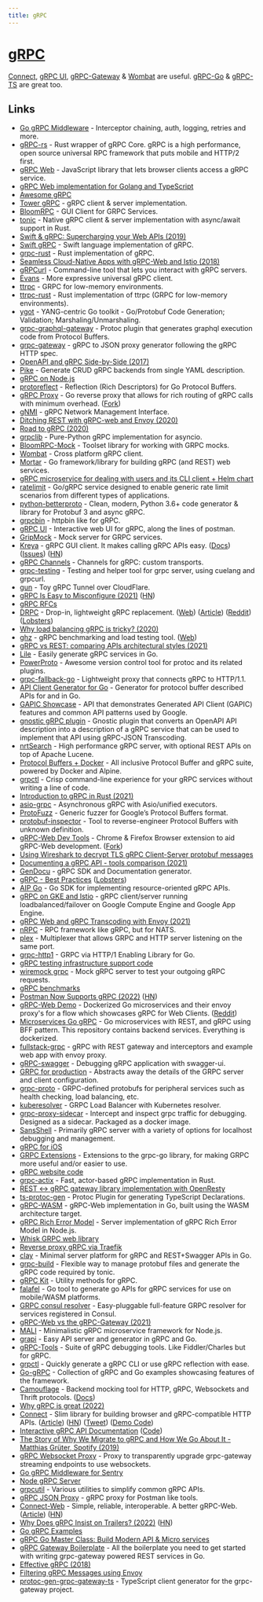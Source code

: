 ```yaml
---
title: gRPC
---
```


# [gRPC](https://grpc.io)

[Connect](https://github.com/bufbuild/connect-go), [gRPC UI](https://github.com/fullstorydev/grpcui), [gRPC-Gateway](https://github.com/grpc-ecosystem/grpc-gateway) & [Wombat](https://github.com/rogchap/wombat) are useful. [gRPC-Go](https://github.com/grpc/grpc-go) & [gRPC-TS](https://github.com/whisklabs/grpc-ts) are great too.

## Links

- [Go gRPC Middleware](https://github.com/grpc-ecosystem/go-grpc-middleware) - Interceptor chaining, auth, logging, retries and more.
- [gRPC-rs](https://github.com/pingcap/grpc-rs) - Rust wrapper of gRPC Core. gRPC is a high performance, open source universal RPC framework that puts mobile and HTTP/2 first.
- [gRPC Web](https://github.com/grpc/grpc-web) - JavaScript library that lets browser clients access a gRPC service.
- [gRPC Web implementation for Golang and TypeScript](https://github.com/improbable-eng/grpc-web)
- [Awesome gRPC](https://github.com/grpc-ecosystem/awesome-grpc)
- [Tower gRPC](https://github.com/tower-rs/tower-grpc) - gRPC client & server implementation.
- [BloomRPC](https://github.com/uw-labs/bloomrpc) - GUI Client for GRPC Services.
- [tonic](https://github.com/hyperium/tonic) - Native gRPC client & server implementation with async/await support in Rust.
- [Swift & gRPC: Supercharging your Web APIs (2019)](https://docs.google.com/presentation/d/1mKygo8MK6tlG1R6NUV8LN8o8OGzPN1H7hUqjygHkank/edit#slide=id.gc6f73a04f_0_0)
- [Swift gRPC](https://github.com/grpc/grpc-swift) - Swift language implementation of gRPC.
- [grpc-rust](https://github.com/stepancheg/grpc-rust) - Rust implementation of gRPC.
- [Seamless Cloud-Native Apps with gRPC-Web and Istio (2018)](https://venilnoronha.io/seamless-cloud-native-apps-with-grpc-web-and-istio)
- [gRPCurl](https://github.com/fullstorydev/grpcurl) - Command-line tool that lets you interact with gRPC servers.
- [Evans](https://github.com/ktr0731/evans) - More expressive universal gRPC client.
- [ttrpc](https://github.com/containerd/ttrpc) - GRPC for low-memory environments.
- [ttrpc-rust](https://github.com/containerd/ttrpc-rust) - Rust implementation of ttrpc (GRPC for low-memory environments).
- [ygot](https://github.com/openconfig/ygot) - YANG-centric Go toolkit - Go/Protobuf Code Generation; Validation; Marshaling/Unmarshaling.
- [grpc-graphql-gateway](https://github.com/ysugimoto/grpc-graphql-gateway) - Protoc plugin that generates graphql execution code from Protocol Buffers.
- [grpc-gateway](https://github.com/grpc-ecosystem/grpc-gateway) - gRPC to JSON proxy generator following the gRPC HTTP spec.
- [OpenAPI and gRPC Side-by-Side (2017)](https://medium.com/apis-and-digital-transformation/openapi-and-grpc-side-by-side-b6afb08f75ed)
- [Pike](https://github.com/sashabaranov/pike) - Generate CRUD gRPC backends from single YAML description.
- [gRPC on Node.js](https://github.com/grpc/grpc-node)
- [protoreflect](https://github.com/jhump/protoreflect) - Reflection (Rich Descriptors) for Go Protocol Buffers.
- [gRPC Proxy](https://github.com/mwitkow/grpc-proxy) - Go reverse proxy that allows for rich routing of gRPC calls with minimum overhead. ([Fork](https://github.com/vgough/grpc-proxy))
- [gNMI](https://github.com/openconfig/gnmi) - gRPC Network Management Interface.
- [Ditching REST with gRPC-web and Envoy (2020)](https://medium.com/swlh/ditching-rest-with-grpc-web-and-envoy-bfaa89a39b32)
- [Road to gRPC (2020)](https://blog.cloudflare.com/road-to-grpc/)
- [grpclib](https://github.com/vmagamedov/grpclib) - Pure-Python gRPC implementation for asyncio.
- [BloomRPC-Mock](https://github.com/uw-labs/bloomrpc-mock) - Toolset library for working with GRPC mocks.
- [Wombat](https://github.com/rogchap/wombat) - Cross platform gRPC client.
- [Mortar](https://github.com/go-masonry/mortar) - Go framework/library for building gRPC (and REST) web services.
- [gRPC microservice for dealing with users and its CLI client + Helm chart](https://github.com/maelvls/users-grpc)
- [ratelimit](https://github.com/envoyproxy/ratelimit) - Go/gRPC service designed to enable generic rate limit scenarios from different types of applications.
- [python-betterproto](https://github.com/danielgtaylor/python-betterproto) - Clean, modern, Python 3.6+ code generator & library for Protobuf 3 and async gRPC.
- [grpcbin](https://github.com/moul/grpcbin) - httpbin like for gRPC.
- [gRPC UI](https://github.com/fullstorydev/grpcui) - Interactive web UI for gRPC, along the lines of postman.
- [GripMock](https://github.com/tokopedia/gripmock) - Mock server for GRPC services.
- [Kreya](https://kreya.app/) - gRPC GUI client. It makes calling gRPC APIs easy. ([Docs](https://kreya.app/docs/getting-started)) ([Issues](https://github.com/riok/Kreya)) ([HN](https://news.ycombinator.com/item?id=32066569))
- [gRPC Channels](https://github.com/fullstorydev/grpchan) - Channels for gRPC: custom transports.
- [grpc-testing](https://github.com/ryoya-fujimoto/grpc-testing) - Testing and helper tool for grpc server, using cuelang and grpcurl.
- [gun](https://github.com/Qv2ray/gun) - Toy gRPC Tunnel over CloudFlare.
- [gRPC Is Easy to Misconfigure (2021)](https://www.evanjones.ca/grpc-is-tricky.html) ([HN](https://news.ycombinator.com/item?id=26462438))
- [gRPC RFCs](https://github.com/grpc/proposal)
- [DRPC](https://github.com/storj/drpc/) - Drop-in, lightweight gRPC replacement. ([Web](https://storj.github.io/drpc/)) ([Article](https://www.storj.io/blog/introducing-drpc-our-replacement-for-grpc)) ([Reddit](https://www.reddit.com/r/golang/comments/mznppb/introducing_drpc_the_storj_replacement_for_grpc/)) ([Lobsters](https://lobste.rs/s/qo2qqk/introducing_drpc_our_replacement_for))
- [Why load balancing gRPC is tricky? (2020)](https://majidfn.com/blog/20201222-grpc-load-balancing/)
- [ghz](https://github.com/bojand/ghz) - gRPC benchmarking and load testing tool. ([Web](https://ghz.sh/))
- [gRPC vs REST: comparing APIs architectural styles (2021)](https://www.imaginarycloud.com/blog/grpc-vs-rest/)
- [Lile](https://github.com/lileio/lile) - Easily generate gRPC services in Go.
- [PowerProto](https://github.com/storyicon/powerproto) - Awesome version control tool for protoc and its related plugins.
- [grpc-fallback-go](https://github.com/googleapis/grpc-fallback-go) - Lightweight proxy that connects gRPC to HTTP/1.1.
- [API Client Generator for Go](https://github.com/googleapis/gapic-generator-go) - Generator for protocol buffer described APIs for and in Go.
- [GAPIC Showcase](https://github.com/googleapis/gapic-showcase) - API that demonstrates Generated API Client (GAPIC) features and common API patterns used by Google.
- [gnostic gRPC plugin](https://github.com/google/gnostic-grpc) - Gnostic plugin that converts an OpenAPI API description into a description of a gRPC service that can be used to implement that API using gRPC-JSON Transcoding.
- [nrtSearch](https://github.com/Yelp/nrtsearch) - High performance gRPC server, with optional REST APIs on top of Apache Lucene.
- [Protocol Buffers + Docker](https://github.com/znly/docker-protobuf) - All inclusive Protocol Buffer and gRPC suite, powered by Docker and Alpine.
- [grpctl](https://github.com/njhale/grpctl) - Crisp command-line experience for your gRPC services without writing a line of code.
- [Introduction to gRPC in Rust (2021)](https://romankudryashov.com/blog/2021/04/grpc-rust/)
- [asio-grpc](https://github.com/Tradias/asio-grpc) - Asynchronous gRPC with Asio/unified executors.
- [ProtoFuzz](https://github.com/trailofbits/protofuzz) - Generic fuzzer for Google’s Protocol Buffers format.
- [protobuf-inspector](https://github.com/mildsunrise/protobuf-inspector) - Tool to reverse-engineer Protocol Buffers with unknown definition.
- [gRPC-Web Dev Tools](https://github.com/SafetyCulture/grpc-web-devtools) - Chrome & Firefox Browser extension to aid gRPC-Web development. ([Fork](https://github.com/jrapoport/grpc-web-devtools))
- [Using Wireshark to decrypt TLS gRPC Client-Server protobuf messages](https://github.com/salrashid123/grpc_sslkeylog)
- [Documenting a gRPC API - tools comparison (2021)](https://blog.gendocu.com/posts/documenting-grpc/)
- [GenDocu](https://gendocu.com/) - gRPC SDK and Documentation generator.
- [gRPC - Best Practices](https://kreya.app/blog/grpc-best-practices/) ([Lobsters](https://lobste.rs/s/3bsg5h/grpc_best_practices))
- [AIP Go](https://github.com/einride/aip-go) - Go SDK for implementing resource-oriented gRPC APIs.
- [gRPC on GKE and Istio](https://github.com/salrashid123/gcegrpc) - gRPC client/server running loadbalanced/failover on Google Compute Engine and Google App Engine.
- [gRPC Web and gRPC Transcoding with Envoy (2021)](https://blog.salrashid.dev/articles/2021/grpc_web_and_transcoding_with_envoy/)
- [nRPC](https://github.com/nats-rpc/nrpc) - RPC framework like gRPC, but for NATS.
- [plex](https://github.com/phogolabs/plex) - Multiplexer that allows GRPC and HTTP server listening on the same port.
- [grpc-http1](https://github.com/stackrox/go-grpc-http1) - GRPC via HTTP/1 Enabling Library for Go.
- [gRPC testing infrastructure support code](https://github.com/grpc/test-infra)
- [wiremock grpc](https://github.com/mustakimali/wiremock-grpc-rs) - Mock gRPC server to test your outgoing gRPC requests.
- [gRPC benchmarks](https://github.com/LesnyRumcajs/grpc_bench)
- [Postman Now Supports gRPC (2022)](https://blog.postman.com/postman-now-supports-grpc/) ([HN](https://news.ycombinator.com/item?id=30176745))
- [gRPC-Web Demo](https://github.com/uid4oe/grpc-web-demo) - Dockerized Go microservices and their envoy proxy's for a flow which showcases gRPC for Web Clients. ([Reddit](https://www.reddit.com/r/golang/comments/sqthd7/go_and_grpc_is_just_so_intuitive_heres_a_detailed/))
- [Microservices Go gRPC](https://github.com/uid4oe/microservices-go-grpc) - Go microservices with REST, and gRPC using BFF pattern. This repository contains backend services. Everything is dockerized.
- [fullstack-grpc](https://github.com/SabariVig/fullstack-grpc) - gRPC with REST gateway and interceptors and example web app with envoy proxy.
- [gRPC-swagger](https://github.com/grpc-swagger/grpc-swagger) - Debugging gRPC application with swagger-ui.
- [GRPC for production](https://github.com/apssouza22/grpc-production-go) - Abstracts away the details of the GRPC server and client configuration.
- [grpc-proto](https://github.com/grpc/grpc-proto) - GRPC-defined protobufs for peripheral services such as health checking, load balancing, etc.
- [kuberesolver](https://github.com/sercand/kuberesolver) - GRPC Load Balancer with Kubernetes resolver.
- [grpc-proxy-sidecar](https://github.com/dialohq/grpc-proxy-sidecar) - Intercept and inspect grpc traffic for debugging. Designed as a sidecar. Packaged as a docker image.
- [SansShell](https://github.com/Snowflake-Labs/sansshell) - Primarily gRPC server with a variety of options for localhost debugging and management.
- [gRPC for iOS](https://github.com/grpc/grpc-ios)
- [GRPC Extensions](https://github.com/jhump/grpcext) - Extensions to the grpc-go library, for making GRPC more useful and/or easier to use.
- [gRPC website code](https://github.com/grpc/grpc.io)
- [grpc-actix](https://github.com/m10io/grpc-actix) - Fast, actor-based gRPC implementation in Rust.
- [REST <-> gRPC gateway library implementation with OpenResty](https://github.com/ysugimoto/lua-resty-grpc-gateway)
- [ts-protoc-gen](https://github.com/improbable-eng/ts-protoc-gen) - Protoc Plugin for generating TypeScript Declarations.
- [gRPC-WASM](https://github.com/johanbrandhorst/grpc-wasm) - gRPC-Web implementation in Go, built using the WASM architecture target.
- [gRPC Rich Error Model](https://github.com/markelog/grpc-rich-error-model) - Server implementation of gRPC Rich Error Model in Node.js.
- [Whisk GRPC web library](https://github.com/whisklabs/grpc-ts)
- [Reverse proxy gRPC via Traefik](https://github.com/LdDl/traefik-grpc-reverse-proxy)
- [clay](https://github.com/utrack/clay) - Minimal server platform for gRPC and REST+Swagger APIs in Go.
- [grpc-build](https://github.com/stefandanaita/grpc-build) - Flexible way to manage protobuf files and generate the gRPC code required by tonic.
- [gRPC Kit](https://github.com/chainguard-dev/go-grpc-kit) - Utility methods for gRPC.
- [falafel](https://github.com/lightninglabs/falafel) - Go tool to generate go APIs for gRPC services for use on mobile/WASM platforms.
- [GRPC consul resolver](https://github.com/mbobakov/grpc-consul-resolver) - Easy-pluggable full-feature GRPC resolver for services registered in Consul.
- [gRPC-Web vs the gRPC-Gateway (2021)](https://jbrandhorst.com/post/grpc-in-the-browser/)
- [MALI](https://github.com/malijs/mali) - Minimalistic gRPC microservice framework for Node.js.
- [grapi](https://github.com/izumin5210/grapi) - Easy API server and generator in gRPC and Go.
- [gRPC-Tools](https://github.com/bradleyjkemp/grpc-tools) - Suite of gRPC debugging tools. Like Fiddler/Charles but for gRPC.
- [grpctl](https://github.com/joshcarp/grpctl) - Quickly generate a gRPC CLI or use gRPC reflection with ease.
- [Go-gRPC](https://github.com/vladimirvivien/go-grpc) - Collection of gRPC and Go examples showcasing features of the framework.
- [Camouflage](https://github.com/testinggospels/camouflage) - Backend mocking tool for HTTP, gRPC, Websockets and Thrift protocols. ([Docs](https://testinggospels.github.io/camouflage/))
- [Why gRPC is great (2022)](https://twitter.com/kelseyhightower/status/1529573644262727680)
- [Connect](https://github.com/bufbuild/connect-go) - Slim library for building browser and gRPC-compatible HTTP APIs. ([Article](https://buf.build/blog/connect-a-better-grpc)) ([HN](https://news.ycombinator.com/item?id=31584555)) ([Tweet](https://twitter.com/wallyqs/status/1532239194927484928)) ([Demo Code](https://github.com/bufbuild/connect-demo))
- [Interactive gRPC API Documentation](https://gendocu-demo.web.app/) ([Code](https://github.com/gendocu-com/grpc-docs))
- [The Story of Why We Migrate to gRPC and How We Go About It - Matthias Grüter, Spotify (2019)](https://www.youtube.com/watch?v=fMq3IpPE3TU)
- [gRPC Websocket Proxy](https://github.com/tmc/grpc-websocket-proxy) - Proxy to transparently upgrade grpc-gateway streaming endpoints to use websockets.
- [Go gRPC Middleware for Sentry](https://github.com/johnbellone/grpc-middleware-sentry)
- [Node gRPC Server](https://github.com/MattIPv4/node-grpc-server)
- [grpcutil](https://github.com/authzed/grpcutil) - Various utilities to simplify common gRPC APIs.
- [gRPC JSON Proxy](https://github.com/jnewmano/grpc-json-proxy) - gRPC proxy for Postman like tools.
- [Connect-Web](https://github.com/bufbuild/connect-web) - Simple, reliable, interoperable. A better gRPC-Web. ([Article](https://buf.build/blog/connect-web-protobuf-grpc-in-the-browser)) ([HN](https://news.ycombinator.com/item?id=32345670))
- [Why Does gRPC Insist on Trailers? (2022)](https://carlmastrangelo.com/blog/why-does-grpc-insist-on-trailers) ([HN](https://news.ycombinator.com/item?id=32380769))
- [Go gRPC Examples](https://github.com/itsksaurabh/go-grpc-examples)
- [gRPC Go Master Class: Build Modern API & Micro services](https://github.com/Clement-Jean/grpc-go-course)
- [gRPC Gateway Boilerplate](https://github.com/johanbrandhorst/grpc-gateway-boilerplate) - All the boilerplate you need to get started with writing grpc-gateway powered REST services in Go.
- [Effective gRPC (2018)](https://john-millikin.com/effective-grpc)
- [Filtering gRPC Messages using Envoy](https://github.com/salrashid123/envoy_grpc_decode)
- [protoc-gen-grpc-gateway-ts](https://github.com/grpc-ecosystem/protoc-gen-grpc-gateway-ts) - TypeScript client generator for the grpc-gateway project.
